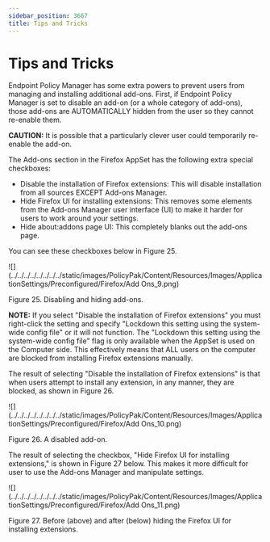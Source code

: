```yaml
---
sidebar_position: 3667
title: Tips and Tricks
---
```


# Tips and Tricks

Endpoint Policy Manager has some extra powers to prevent users from managing and installing additional add-ons. First, if Endpoint Policy Manager is set to disable an add-on (or a whole category of add-ons), those add-ons are AUTOMATICALLY hidden from the user so they cannot re-enable them.

**CAUTION:**  It is possible that a particularly clever user could temporarily re-enable the add-on.

The Add-ons section in the Firefox AppSet has the following extra special checkboxes:

* Disable the installation of Firefox extensions: This will disable installation from all sources EXCEPT Add-ons Manager.
* Hide Firefox UI for installing extensions: This removes some elements from the Add-ons Manager user interface (UI) to make it harder for users to work around your settings.
* Hide about:addons page UI: This completely blanks out the add-ons page.

You can see these checkboxes below in Figure 25.

![](../../../../../../../../static/images/PolicyPak/Content/Resources/Images/ApplicationSettings/Preconfigured/Firefox/Add Ons_9.png)

Figure 25. Disabling and hiding add-ons.

**NOTE:** If you select "Disable the installation of Firefox extensions" you must right-click the setting and specify "Lockdown this setting using the system-wide config file" or it will not function. The "Lockdown this setting using the system-wide config file" flag is only available when the AppSet is used on the Computer side. This effectively means that ALL users on the computer are blocked from installing Firefox extensions manually.

The result of selecting "Disable the installation of Firefox extensions" is that when users attempt to install any extension, in any manner, they are blocked, as shown in Figure 26.

![](../../../../../../../../static/images/PolicyPak/Content/Resources/Images/ApplicationSettings/Preconfigured/Firefox/Add Ons_10.png)

Figure 26. A disabled add-on.

The result of selecting the checkbox, "Hide Firefox UI for installing extensions," is shown in Figure 27 below. This makes it more difficult for user to use the Add-ons Manager and manipulate settings.

![](../../../../../../../../static/images/PolicyPak/Content/Resources/Images/ApplicationSettings/Preconfigured/Firefox/Add Ons_11.png)

Figure 27. Before (above) and after (below) hiding the Firefox UI for installing extensions.